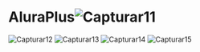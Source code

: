
# AluraPlus![Capturar11](https://user-images.githubusercontent.com/68878547/230515371-e677b904-33dc-4539-b89a-3c3bf4376854.JPG)
![Capturar12](https://user-images.githubusercontent.com/68878547/230517261-a1bd09af-0519-452e-bd57-f510c1869fb0.JPG)
![Capturar13](https://user-images.githubusercontent.com/68878547/230517364-773fc996-3bcc-4396-a5d5-9d6a426811c2.JPG)
![Capturar14](https://user-images.githubusercontent.com/68878547/230517447-d4da5f81-4d3e-4aea-b388-bbeef6484443.JPG)
![Capturar15](https://user-images.githubusercontent.com/68878547/230517526-72f54a82-fd45-48e1-82b1-6adbad979c55.JPG)

